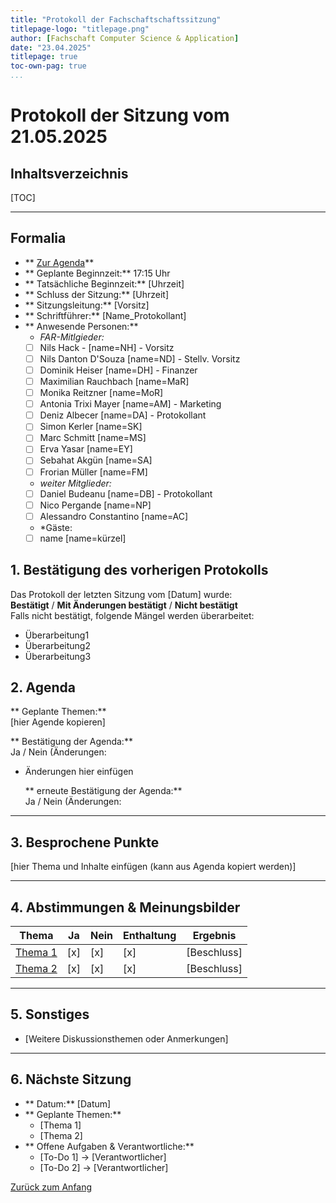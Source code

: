 ```yaml
---
title: "Protokoll der Fachschaftschaftssitzung"
titlepage-logo: "titlepage.png"
author: [Fachschaft Computer Science & Application]
date: "23.04.2025"
titlepage: true
toc-own-pag: true
...
```


# Protokoll der Sitzung vom 21.05.2025

## Inhaltsverzeichnis  
[TOC]  

---

## Formalia

- ** [Zur Agenda](https://hedgedoc.vst.hs-furtwangen.de/pDbHLIvwSwWFzJHjPbOzeQ?both)**
- ** Geplante Beginnzeit:** 17:15 Uhr  
- ** Tatsächliche Beginnzeit:** [Uhrzeit]  
- ** Schluss der Sitzung:** [Uhrzeit]  
- ** Sitzungsleitung:** [Vorsitz]  
- ** Schriftführer:** [Name_Protokollant]  
- ** Anwesende Personen:**  
    - *FAR-Mitlgieder:*
  - [ ] Nils Hack - [name=NH] - Vorsitz  
  - [ ] Nils Danton D'Souza [name=ND] - Stellv. Vorsitz  
  - [ ] Dominik Heiser [name=DH] - Finanzer
  - [ ] Maximilian Rauchbach [name=MaR]  
  - [ ] Monika Reitzner [name=MoR]
  - [ ] Antonia Trixi Mayer [name=AM]  - Marketing
  - [ ] Deniz Albecer [name=DA] - Protokollant
  - [ ] Simon Kerler [name=SK]  
  - [ ] Marc Schmitt [name=MS]  
  - [ ] Erva Yasar [name=EY]  
  - [ ] Sebahat Akgün [name=SA]  
  - [ ] Frorian Müller [name=FM]  
  - *weiter Mitglieder:*
  - [ ] Daniel Budeanu [name=DB]  - Protokollant
  - [ ] Nico Pergande [name=NP]  
  - [ ] Alessandro Constantino [name=AC]
  - *Gäste:
  - [ ] name [name=kürzel]  

## 1. Bestätigung des vorherigen Protokolls

 Das Protokoll der letzten Sitzung vom [Datum] wurde:  
 **Bestätigt** /  **Mit Änderungen bestätigt** /  **Nicht bestätigt**  
Falls nicht bestätigt, folgende Mängel werden überarbeitet: 
- Überarbeitung1
- Überarbeitung2
- Überarbeitung3



## 2. Agenda  

** Geplante Themen:**  
    [hier Agende kopieren]

** Bestätigung der Agenda:**  
 Ja /  Nein (Änderungen: 
- Änderungen hier einfügen  

    ** erneute Bestätigung der Agenda:**  
     Ja / Nein (Änderungen:
---

## 3. Besprochene Punkte  

[hier Thema und Inhalte einfügen (kann aus Agenda kopiert werden)]


---

## 4. Abstimmungen & Meinungsbilder  

| Thema |  Ja |  Nein| Enthaltung | Ergebnis |
|-------|-------|--------|-------------|----------|
| [Thema 1](#41-thema-1) | [x] | [x] | [x] | [Beschluss] |
| [Thema 2](#42-thema-2) | [x] | [x] | [x] | [Beschluss] |

---

## 5. Sonstiges  

- [Weitere Diskussionsthemen oder Anmerkungen]  

---

## 6. Nächste Sitzung  

- ** Datum:** [Datum]  
- ** Geplante Themen:**  
  - [Thema 1]  
  - [Thema 2]  
- ** Offene Aufgaben & Verantwortliche:**  
  - [To-Do 1] → [Verantwortlicher]  
  - [To-Do 2] → [Verantwortlicher]  

[ Zurück zum Anfang](#-protokoll-der-sitzung-vom-datum)
